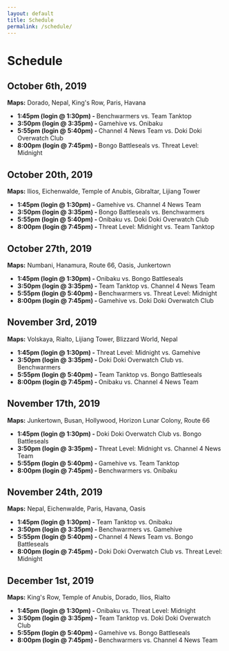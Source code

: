 ```yaml
---
layout: default
title: Schedule
permalink: /schedule/
---
```

<div class="container">
  <div class="row justify-content-center page-section-no-line">
    <div class="col-12 col-md-10 col-xl-8">
      <h1 class="text-center">Schedule</h1>
      <h2>October 6th, 2019</h2>
      <p><strong>Maps:</strong> Dorado, Nepal, King's Row, Paris, Havana</p>
      <ul>
        <li><strong>1:45pm (login @ 1:30pm) - </strong> Benchwarmers vs. Team Tanktop</li>
        <li><strong>3:50pm (login @ 3:35pm) - </strong> Gamehive vs. Onibaku</li>
        <li><strong>5:55pm (login @ 5:40pm) - </strong> Channel 4 News Team vs. Doki Doki Overwatch Club</li>
        <li><strong>8:00pm (login @ 7:45pm) - </strong> Bongo Battleseals vs. Threat Level: Midnight</li>
      </ul>
      <h2>October 20th, 2019</h2>
      <p><strong>Maps:</strong> Ilios, Eichenwalde, Temple of Anubis, Gibraltar, Lijiang Tower</p>
      <ul>
        <li><strong>1:45pm (login @ 1:30pm) - </strong> Gamehive vs. Channel 4 News Team</li>
        <li><strong>3:50pm (login @ 3:35pm) - </strong> Bongo Battleseals vs. Benchwarmers</li>
        <li><strong>5:55pm (login @ 5:40pm) - </strong> Onibaku vs. Doki Doki Overwatch Club</li>
        <li><strong>8:00pm (login @ 7:45pm) - </strong> Threat Level: Midnight vs. Team Tanktop</li>
      </ul>
      <h2>October 27th, 2019</h2>
      <p><strong>Maps:</strong> Numbani, Hanamura, Route 66, Oasis, Junkertown</p>
      <ul>
        <li><strong>1:45pm (login @ 1:30pm) - </strong> Onibaku vs. Bongo Battleseals</li>
        <li><strong>3:50pm (login @ 3:35pm) - </strong> Team Tanktop vs. Channel 4 News Team</li>
        <li><strong>5:55pm (login @ 5:40pm) - </strong> Benchwarmers vs. Threat Level: Midnight</li>
        <li><strong>8:00pm (login @ 7:45pm) - </strong> Gamehive vs. Doki Doki Overwatch Club</li>
      </ul>      
      <h2>November 3rd, 2019</h2>
      <p><strong>Maps:</strong> Volskaya, Rialto, Lijiang Tower, Blizzard World, Nepal</p>
      <ul>
        <li><strong>1:45pm (login @ 1:30pm) - </strong> Threat Level: Midnight vs. Gamehive</li>
        <li><strong>3:50pm (login @ 3:35pm) - </strong> Doki Doki Overwatch Club vs. Benchwarmers</li>
        <li><strong>5:55pm (login @ 5:40pm) - </strong> Team Tanktop vs. Bongo Battleseals</li>
        <li><strong>8:00pm (login @ 7:45pm) - </strong> Onibaku vs. Channel 4 News Team</li>
      </ul>      
      <h2>November 17th, 2019</h2>
      <p><strong>Maps:</strong> Junkertown, Busan, Hollywood, Horizon Lunar Colony, Route 66</p>
      <ul>
        <li><strong>1:45pm (login @ 1:30pm) - </strong> Doki Doki Overwatch Club vs. Bongo Battleseals</li>
        <li><strong>3:50pm (login @ 3:35pm) - </strong> Threat Level: Midnight vs. Channel 4 News Team</li>
        <li><strong>5:55pm (login @ 5:40pm) - </strong> Gamehive vs. Team Tanktop</li>
        <li><strong>8:00pm (login @ 7:45pm) - </strong> Benchwarmers vs. Onibaku</li>
      </ul>
      <h2>November 24th, 2019</h2>
      <p><strong>Maps:</strong> Nepal, Eichenwalde, Paris, Havana, Oasis</p>
      <ul>
        <li><strong>1:45pm (login @ 1:30pm) - </strong> Team Tanktop vs. Onibaku</li>
        <li><strong>3:50pm (login @ 3:35pm) - </strong> Benchwarmers vs. Gamehive</li>
        <li><strong>5:55pm (login @ 5:40pm) - </strong> Channel 4 News Team vs. Bongo Battleseals</li>
        <li><strong>8:00pm (login @ 7:45pm) - </strong> Doki Doki Overwatch Club vs. Threat Level: Midnight</li>
      </ul>
      <h2>December 1st, 2019</h2>
      <p><strong>Maps:</strong> King's Row, Temple of Anubis, Dorado, Ilios, Rialto</p>
      <ul>
        <li><strong>1:45pm (login @ 1:30pm) - </strong> Onibaku vs. Threat Level: Midnight</li>
        <li><strong>3:50pm (login @ 3:35pm) - </strong> Team Tanktop vs. Doki Doki Overwatch Club</li>
        <li><strong>5:55pm (login @ 5:40pm) - </strong> Gamehive vs. Bongo Battleseals</li>
        <li><strong>8:00pm (login @ 7:45pm) - </strong> Benchwarmers vs. Channel 4 News Team</li>
      </ul>
    </div>
  </div>
</div>

